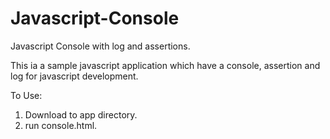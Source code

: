 # Javascript-Console
Javascript Console with log and assertions.


This ia a sample javascript application which have a console, assertion and log for javascript development.

To Use:

1. Download to app directory.
2. run console.html.

